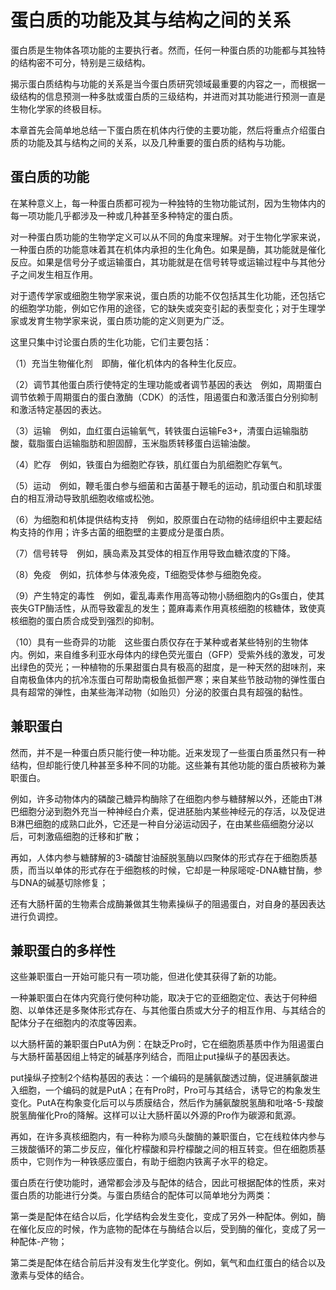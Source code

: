 # 蛋白质的功能及其与结构之间的关系

蛋白质是生物体各项功能的主要执行者。然而，任何一种蛋白质的功能都与其独特的结构密不可分，特别是三级结构。

揭示蛋白质结构与功能的关系是当今蛋白质研究领域最重要的内容之一，而根据一级结构的信息预测一种多肽或蛋白质的三级结构，并进而对其功能进行预测一直是生物化学家的终极目标。

本章首先会简单地总结一下蛋白质在机体内行使的主要功能，然后将重点介绍蛋白质的功能及其与结构之间的关系，以及几种重要的蛋白质的结构与功能。

## 蛋白质的功能

在某种意义上，每一种蛋白质都可视为一种独特的生物功能试剂，因为生物体内的每一项功能几乎都涉及一种或几种甚至多种特定的蛋白质。

对一种蛋白质功能的生物学定义可以从不同的角度来理解。对于生物化学家来说，一种蛋白质的功能意味着其在机体内承担的生化角色。如果是酶，其功能就是催化反应。如果是信号分子或运输蛋白，其功能就是在信号转导或运输过程中与其他分子之间发生相互作用。

对于遗传学家或细胞生物学家来说，蛋白质的功能不仅包括其生化功能，还包括它的细胞学功能，例如它作用的途径，它的缺失或突变引起的表型变化；对于生理学家或发育生物学家来说，蛋白质功能的定义则更为广泛。

这里只集中讨论蛋白质的生化功能，它们主要包括：

（1）充当生物催化剂　即酶，催化机体内的各种生化反应。

（2）调节其他蛋白质行使特定的生理功能或者调节基因的表达　例如，周期蛋白调节依赖于周期蛋白的蛋白激酶（CDK）的活性，阻遏蛋白和激活蛋白分别抑制和激活特定基因的表达。

（3）运输　例如，血红蛋白运输氧气，转铁蛋白运输Fe3+，清蛋白运输脂肪酸，载脂蛋白运输脂肪和胆固醇，玉米脂质转移蛋白运输油酸。

（4）贮存　例如，铁蛋白为细胞贮存铁，肌红蛋白为肌细胞贮存氧气。

（5）运动　例如，鞭毛蛋白参与细菌和古菌基于鞭毛的运动，肌动蛋白和肌球蛋白的相互滑动导致肌细胞收缩或松弛。

（6）为细胞和机体提供结构支持　例如，胶原蛋白在动物的结缔组织中主要起结构支持的作用；许多古菌的细胞壁的主要成分是蛋白质。

（7）信号转导　例如，胰岛素及其受体的相互作用导致血糖浓度的下降。

（8）免疫　例如，抗体参与体液免疫，T细胞受体参与细胞免疫。

（9）产生特定的毒性　例如，霍乱毒素作用高等动物小肠细胞内的Gs蛋白，使其丧失GTP酶活性，从而导致霍乱的发生；蓖麻毒素作用真核细胞的核糖体，致使真核细胞的蛋白质合成受到强烈的抑制。

（10）具有一些奇异的功能　这些蛋白质仅存在于某种或者某些特别的生物体内。例如，来自维多利亚水母体内的绿色荧光蛋白（GFP）受紫外线的激发，可发出绿色的荧光；一种植物的乐果甜蛋白具有极高的甜度，是一种天然的甜味剂，来自南极鱼体内的抗冷冻蛋白可帮助南极鱼抵御严寒；来自某些节肢动物的弹性蛋白具有超常的弹性，由某些海洋动物（如贻贝）分泌的胶蛋白具有超强的黏性。

## 兼职蛋白

然而，并不是一种蛋白质只能行使一种功能。近来发现了一些蛋白质虽然只有一种结构，但却能行使几种甚至多种不同的功能。这些兼有其他功能的蛋白质被称为兼职蛋白。

例如，许多动物体内的磷酸己糖异构酶除了在细胞内参与糖酵解以外，还能由T淋巴细胞分泌到胞外充当一种神经白介素，促进胚胎内某些神经元的存活，以及促进B淋巴细胞的成熟口此外，它还是一种自分泌运动因子，在由某些癌细胞分泌以后，可刺激癌细胞的迁移和扩散；

再如，人体内参与糖酵解的3-磷酸甘油醛脱氢酶以四聚体的形式存在于细胞质基质，而当以单体的形式存在于细胞核的时候，它却是一种尿嘧啶-DNA糖甘酶，参与DNA的碱基切除修复；

还有大肠杆菌的生物素合成酶兼做其生物素操纵子的阻遏蛋白，对自身的基因表达进行负调控。

## 兼职蛋白的多样性

这些兼职蛋白一开始可能只有一项功能，但进化使其获得了新的功能。

一种兼职蛋白在体内究竟行使何种功能，取决于它的亚细胞定位、表达于何种细胞、以单体还是多聚体形式存在、与其他蛋白质或大分子的相互作用、与其结合的配体分子在细胞内的浓度等因素。

以大肠杆菌的兼职蛋白PutA为例：在缺乏Pro时，它在细胞质基质中作为阻遏蛋白与大肠杆菌基因组上特定的碱基序列结合，而阻止put操纵子的基因表达。

put操纵子控制2个结构基因的表达：一个编码的是脯氨酸透过酶，促进脯氨酸进入细胞，一个编码的就是PutA；在有Pro时，Pro可与其结合，诱导它的构象发生变化。PutA在构象变化后可以与质膜结合，然后作为脯氨酸脱氢酶和吡咯-5-羧酸脱氢酶催化Pro的降解。这样可以让大肠杆菌以外源的Pro作为碳源和氮源。

再如，在许多真核细胞内，有一种称为顺乌头酸酶的兼职蛋白，它在线粒体内参与三拨酸循环的第二步反应，催化柠檬酸和异柠檬酸之间的相互转变。但在细胞质基质中，它则作为一种铁感应蛋白，有助于细胞内铁离子水平的稳定。

蛋白质在行使功能时，通常都会涉及与配体的结合，因此可根据配体的性质，来对蛋白质的功能进行分类。与蛋白质结合的配体可以简单地分为两类：

第一类是配体在结合以后，化学结构会发生变化，变成了另外一种配体。例如，酶在催化反应的时候，作为底物的配体在与酶结合以后，受到酶的催化，变成了另一种配体-产物；

第二类是配体在结合前后并没有发生化学变化。例如，氧气和血红蛋白的结合以及激素与受体的结合。
